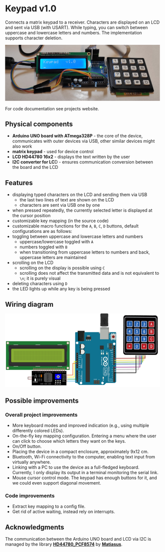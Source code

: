# Keypad v1.0

Connects a matrix keypad to a receiver. Characters are displayed on an LCD and sent via USB (with USART). While typing, you can switch between uppercase and lowercase letters and numbers. The implementation supports character deletion.

![](/docs/keypad_banner.jpg)

For code documentation see projects website.

## Physical components

- **Arduino UNO board with ATmega328P** - the core of the device, communicates with outer devices via USB, other similar devices might also work
- **matrix keypad** - used for device control
- **LCD HD44780 16x2** - displays the text written by the user
- **I2C converter for LC**D - ensures communication conversion between the board and the LCD

## Features

- displaying typed characters on the LCD and sending them via USB
  - the last two lines of text are shown on the LCD
  - characters are sent via USB one by one
- when pressed repeatedly, the currently selected letter is displayed at the cursor position
- customizable key mapping (in the source code)
- customizable macro functions for the `A`, `B`, `C`, `D` buttons, default configurations are as follows:
- toggling between uppercase and lowercase letters and numbers
  - uppercase/lowercase toggled with `A`
  - numbers toggled with `B`
  - when transitioning from uppercase letters to numbers and back, uppercase letters are maintained
- scrolling on the LCD
  - scrolling on the display is possible using `C`
  - scrolling does not affect the transmitted data and is not equivalent to `\n`; it is purely visual
- deleting characters using `D`
- the LED lights up while any key is being pressed

## Wiring diagram

![](/docs/schematic.png)

## Possible improvements

### Overall project improvements

- More keyboard modes and improved indication (e.g., using multiple differently colored LEDs).
- On-the-fly key mapping configuration. Entering a menu where the user can click to choose which letters they want on the keys.
- On/Off button.
- Placing the device in a compact enclosure, approximately 9x12 cm.
- Bluetooth, Wi-Fi connectivity to the computer, enabling text input from virtually anywhere.
- Linking with a PC to use the device as a full-fledged keyboard. Currently, I only display its output in a terminal monitoring the serial link.
- Mouse cursor control mode. The keypad has enough buttons for it, and we could even support diagonal movement.

### Code improvements

- Extract key mapping to a config file.
- Get rid of active waiting, instead rely on interrupts.

## Acknowledgments

The communication between the Arduino UNO board and LCD via I2C is managed by the library [**HD44780_PCF8574**](https://github.com/Matiasus/HD44780_PCF8574) by [**Matiasus**](https://github.com/Matiasus).